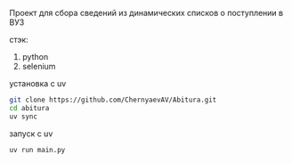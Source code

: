 Проект для сбора сведений из динамических списков о поступлении в ВУЗ

стэк:

1. python
2. selenium




установка с uv

```bash
git clone https://github.com/ChernyaevAV/Abitura.git
cd abitura
uv sync
```

запуск с uv

```bash
uv run main.py
```
